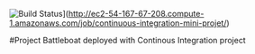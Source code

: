 ![Build Status](http://ec2-54-167-67-208.compute-1.amazonaws.com/buildStatus/icon?job=continuous-integration-mini-projet)](http://ec2-54-167-67-208.compute-1.amazonaws.com/job/continuous-integration-mini-projet/)

#Project Battleboat deployed with Continous Integration project
